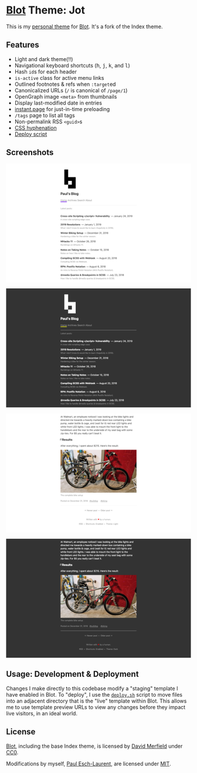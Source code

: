 # [Blot][blot] Theme: Jot

This is my [personal theme][blog] for [Blot]. It's a fork of the Index
theme.

## Features

- Light and dark theme(!!)
- Navigational keyboard shortcuts (<kbd>h</kbd>, <kbd>j</kbd>, <kbd>k</kbd>, and <kbd>l</kbd>)
- Hash `id`s for each header
- `is-active` class for active menu links
- Outlined footnotes & refs when `:target`ed
- Canonicalized URLs (`/` is canonical of `/page/1`)
- OpenGraph image `<meta>` from thumbnails
- Display last-modified date in entries
- [instant.page] for just-in-time preloading
- `/tags` page to list all tags
- Non-permalink RSS `<guid>`s
- [CSS hyphenation](http://clagnut.com/blog/2395)
- [Deploy script](/scripts/deploy.sh)

## Screenshots

![Index Light](/screenshots/index-light.png)

![Index Dark](/screenshots/index-dark.png)

![Post Light](/screenshots/post-light.png)

![Post Dark](/screenshots/post-dark.png)

## Usage: Development & Deployment

Changes I make directly to this codebase modify a "staging" template I have
enabled in Blot. To "deploy", I use the [`deploy.sh`](/scripts/deploy.sh) script to move
files into an adjacent directory that is the "live" template within Blot. This
allows me to use template preview URLs to view any changes before they impact
live visitors, in an ideal world.

## License

[Blot], including the base Index theme, is licensed by
[David Merfield][david] under [CC0].

Modifications by myself, [Paul Esch-Laurent][me], are licensed under [MIT].

[blog]: https://paul.af
[Blot]: https://blot.im
[CC0]: https://github.com/davidmerfield/Blot/blob/master/LICENSE
[david]: https://github.com/davidmerfield
[me]: https://github.com/Pinjasaur
[MIT]: https://pinjasaur.mit-license.org
[instant.page]: https://instant.page
